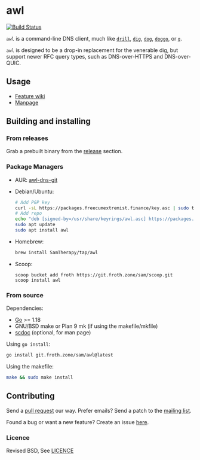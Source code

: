 # awl

[![Build Status](https://ci.git.froth.zone/api/badges/sam/awl/status.svg)](https://ci.git.froth.zone/sam/awl)

`awl` is a command-line DNS client, much like
[`drill`](https://github.com/NLnetLabs/ldns),
[`dig`](https://bind9.readthedocs.io/en/v9_18_3/manpages.html#dig-dns-lookup-utility),
[`dog`](https://github.com/ogham/dog),
[`doggo`](https://github.com/mr-karan/doggo), or
[`q`](https://github.com/natesales/q).

`awl` is designed to be a drop-in replacement for the venerable dig, but support
newer RFC query types, such as DNS-over-HTTPS and DNS-over-QUIC.

## Usage

- [Feature wiki](https://git.froth.zone/sam/awl/wiki/Supported)
- [Manpage](https://git.froth.zone/sam/awl/wiki/awl.1)

## Building and installing

### From releases

Grab a prebuilt binary from the
[release](https://git.froth.zone/sam/awl/releases) section.

### Package Managers

- AUR: [awl-dns-git](https://aur.archlinux.org/packages/awl-dns-git)
- Debian/Ubuntu:

  ```sh
  # Add PGP key
  curl -sL https://packages.freecumextremist.finance/key.asc | sudo tee /usr/share/keyrings/awl.asc >/dev/null
  # Add repo
  echo "deb [signed-by=/usr/share/keyrings/awl.asc] https://packages.freecumextremist.finance/awl/apt awl main" | sudo tee /etc/apt/sources.list.d/awl.list >/dev/null
  sudo apt update
  sudo apt install awl
  ```

- Homebrew:

  ```sh
  brew install SamTherapy/tap/awl
  ```

- Scoop:

  ```pwsh
  scoop bucket add froth https://git.froth.zone/sam/scoop.git
  scoop install awl
  ```

### From source

Dependencies:

- [Go](https://go.dev/) >= 1.18
- GNU/BSD make or Plan 9 mk (if using the makefile/mkfile)
- [scdoc](https://git.sr.ht/~sircmpwn/scdoc) (optional, for man page)

Using `go install`:

```sh
go install git.froth.zone/sam/awl@latest
```

Using the makefile:

```sh
make && sudo make install
```

## Contributing

Send a [pull request](https://git.froth.zone/sam/awl/pulls) our way. Prefer
emails? Send a patch to the
[mailing list](https://lists.sr.ht/~sammefishe/awl-dev).

Found a bug or want a new feature? Create an issue
[here](https://git.froth.zone/sam/awl/issues).

### Licence

Revised BSD, See [LICENCE](./LICENCE)

